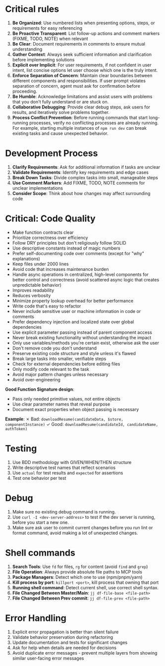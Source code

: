 # Critical rules

1. **Be Organized**: Use numbered lists when presenting options, steps, or
   requirements for easy referencing
2. **Be Proactive Transparent**: List follow-up actions and comment markers
   (FIXME, TODO, NOTE) when relevant
3. **Be Clear**: Document requirements in comments to ensure mutual
   understanding
4. **Gather Context**: Always seek sufficient information and clarification
   before implementing solutions
5. **Explicit over Implicit**: For user requirements, if not confident in user
   intent, list concise options let user choose which one is the truly intent.
6. **Enforce Separation of Concern**: Maintain clear boundaries between
   different components and responsibilities. If user prompt violates separation
   of concern, agent must ask for confirmation before proceeding.
7. **Be Humble**: Acknowledge limitations and assist users with problems that
   you don't fully understand or are stuck on.
8. **Collaborative Debugging**: Provide clear debug steps, ask users for
   results, and iteratively solve problems together.
9. **Process Conflict Prevention**: Before running commands that start
   long-running processes, verify no conflicting processes are already running.
   For example, starting multiple instances of `npm run dev` can break existing
   tasks and cause unexpected behavior.

# Development Process

1. **Clarify Requirements**: Ask for additional information if tasks are unclear
2. **Validate Requirements**: Identify key requirements and edge cases
3. **Break Down Tasks**: Divide complex tasks into small, manageable steps
4. **Use Comment Markers**: Add FIXME, TODO, NOTE comments for unclear
   implementations
5. **Consider Scope**: Think about how changes may affect surrounding code

# Critical: Code Quality

- Make function contracts clear
- Prioritize correctness over efficiency
- Follow DRY principles but don't religiously follow SOLID
- Use descriptive constants instead of magic numbers
- Prefer self-documenting code over comments (except for "why" explanations)
- Keep files under 2000 lines
- Avoid code that increases maintenance burden
- Handle async operations in centralized, high-level components for better
  control and correctness (avoid scattered async logic that creates
  unpredictable behavior)
- Improves readability
- Reduces verbosity
- Minimize property lookup overhead for better performance
- Write code that's easy to refactor
- Never include sensitive user or machine information in code or comments
- Prefer dependency injection and localized state over global dependencies
- Use explicit parameter passing instead of parent component access
- Never break existing functionality without understanding the impact
- Only use variables/methods you're certain exist, otherwise ask the user
- Don't remove code you don't understand
- Preserve existing code structure and style unless it's flawed
- Break large tasks into smaller, verifiable steps
- Check for external dependencies before editing files
- Only modify code relevant to the task
- Avoid major pattern changes unless necessary
- Avoid over-engineering

**Good Function Signature design**:

- Pass only needed primitive values, not entire objects
- Use clear parameter names that reveal purpose
- Document exact properties when object passing is necessary

**Example**: ✗ Bad: `downloadResume(candidateData, $store, componentInstance)` ✓
Good: `downloadResume(candidateId, candidateName, authToken)`

# Testing

1. Use BDD methodology with GIVEN/WHEN/THEN structure
2. Write descriptive test names that reflect scenarios
3. Use `actual` for test results and `expected` for assertions
4. Test one behavior per test

# Debug

1. Make sure no existing debug command is running.
2. Use `curl -I <dev-server-address>` to test if the dev server is running,
   before you start a new one.
3. Make sure ask user to commit current changes before you run lint or format
   command, avoid making a lot of unexpected changes.

# Shell commands

1. **Search Tools**: Use `fd` for files, `rg` for content (avoid `find` and
   `grep`)
2. **File Operation**: Always provide absolute file paths to MCP tools
3. **Package Managers**: Detect which one to use (npm/pnpm/yarn)
4. **Kill process by port**: `killport <port>`, kill process that owning that
   port
5. **Running shell command**: Detect current shell, use correct shell syntax.
6. **File Changed Between Master/Main**: `jj df-file-base <file-path>`
7. **File Changed Between Prev commit**: `jj df-file-prev <file-path>`

# Error Handling

1. Explicit error propagation is better than silent failure
2. Validate behavior preservation during refactoring
3. Update documentation and tests for significant changes
4. Ask for help when details are needed for decisions
5. Avoid duplicate error messages - prevent multiple layers from showing similar
   user-facing error messages
